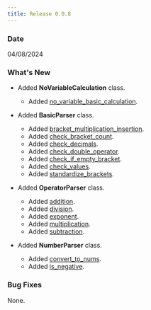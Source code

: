 ```yaml
---
title: Release 0.0.8
---
```

### Date
04/08/2024
### What's New
- Added <strong>NoVariableCalculation</strong> class.
  - Added [no_variable_basic_calculation](https://milesianpy-docs.com/functions/calculations/no-variable-calculation/no-variable-basic-calculation).

- Added <strong>BasicParser</strong> class.
  - Added [bracket_multiplication_insertion](https://milesianpy-docs.com/functions/parsers/basic-parser/bracket-multiplication-insertion).
  - Added [check_bracket_count](https://milesianpy-docs.com/functions/parsers/basic-parser/check-bracket-count).
  - Added [check_decimals](httsp://milesianpy-docs.com/functions/parsers/basic-parser/check-decimals).
  - Added [check_double_operator](https://milesianpy-docs.com/functions/parsers/basic-parser/check-double-operator).
  - Added [check_if_empty_bracket](https://milesianpy-docs.com/functions/parsers/basic-parser/check-if-empty-bracket).
  - Added [check_values](https://milesianpy-docs.com/functions/parsers/basic-parser/check-values).
  - Added [standardize_brackets](https://milesianpy-docs.com/functions/parsers/basic-parser/standardize-brackets).

- Added <strong>OperatorParser</strong> class.
  - Added [addition](https://milesianpy-docs.com/functions/parsers/operator-parser/addition).
  - Added [division](https://milesianpy-docs.com/functions/parsers/operator-parser/division).
  - Added [exponent](https://milesianpy-docs.com/functions/parsers/operator-parser/exponent).
  - Added [multiplication](https://milesianpy-docs.com/functions/parsers/operator-parser/multiplication).
  - Added [subtraction](https://milesianpy-docs.com/functions/parsers/operator-parser/subtraction). 

- Added <strong>NumberParser</strong> class.
  - Added [convert_to_nums](https://milesianpy-docs.com/functions/parsers/number-parser/convert-to-nums).
  - Added [is_negative](https://milesianpy-docs.com/functions/parsers/number-parser/is-negative).
  
### Bug Fixes
None.